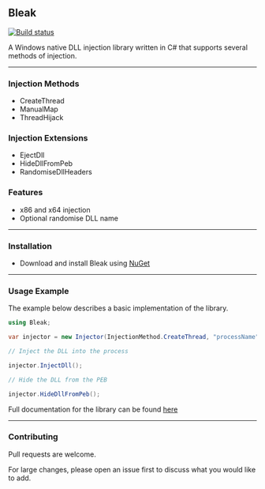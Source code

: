 ## Bleak 

[![Build status](https://ci.appveyor.com/api/projects/status/wp76wa0oe8robs3c?svg=true)](https://ci.appveyor.com/project/Akaion/bleak)

A Windows native DLL injection library written in C# that supports several methods of injection.

----

### Injection Methods

* CreateThread
* ManualMap
* ThreadHijack

### Injection Extensions

* EjectDll
* HideDllFromPeb
* RandomiseDllHeaders

### Features

* x86 and x64 injection
* Optional randomise DLL name

----

### Installation

* Download and install Bleak using [NuGet](https://www.nuget.org/packages/Bleak)

----

### Usage Example

The example below describes a basic implementation of the library.

```csharp
using Bleak;

var injector = new Injector(InjectionMethod.CreateThread, "processName", "pathToDll");

// Inject the DLL into the process

injector.InjectDll();

// Hide the DLL from the PEB

injector.HideDllFromPeb();
```

Full documentation for the library can be found [here](https://akaion.github.io/repositories/bleak/bleak.html) 

----

### Contributing

Pull requests are welcome. 

For large changes, please open an issue first to discuss what you would like to add.
